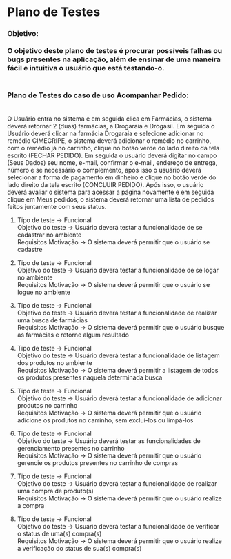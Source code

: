 # Plano de Testes 

### Objetivo:<br><br>O objetivo deste plano de testes é procurar possíveis falhas ou bugs presentes na aplicação, além de ensinar de uma maneira fácil e intuitiva o usuário que está testando-o. <br><br>

### Plano de Testes do caso de uso Acompanhar Pedido: <br><br> 
O Usuário entra no sistema e em seguida clica em Farmácias, o sistema deverá retornar 2 (duas) farmácias, a Drogaraia e Drogasil. 
Em seguida o Usuário deverá clicar na farmácia Drogaraia e selecione adicionar no remédio CIMEGRIPE, o sistema deverá adicionar o remédio no carrinho, com o remédio já no carrinho, clique no botão verde do lado direito da tela escrito (FECHAR PEDIDO). 
Em seguida o usuário deverá digitar no campo (Seus Dados) seu nome, e-mail, confirmar o e-mail, endereço de entrega, número e se necessário o complemento, após isso o usuário deverá selecionar a forma de pagamento em dinheiro e clique no botão verde do lado direito da tela escrito (CONCLUIR PEDIDO).
Após isso, o usuário deverá avaliar o sistema para acessar a página novamente e em seguida clique em Meus pedidos, o sistema deverá retornar uma lista de pedidos feitos juntamente com seus status.

 1. Tipo de teste -> Funcional  
    Objetivo do teste -> Usuário deverá testar a funcionalidade de se cadastrar no ambiente  
    Requisitos Motivação -> O sistema deverá permitir que o usuário se cadastre 

 2. Tipo de teste -> Funcional  
    Objetivo do teste -> Usuário deverá testar a funcionalidade de se logar no ambiente  
    Requisitos Motivação -> O sistema deverá permitir que o usuário se logue no ambiente  

 3. Tipo de teste -> Funcional  
    Objetivo do teste -> Usuário deverá testar a funcionalidade de realizar uma busca de farmácias  
    Requisitos Motivação -> O sistema deverá permitir que o usuário busque as farmácias e retorne algum resultado  

 4. Tipo de teste -> Funcional  
    Objetivo do teste -> Usuário deverá testar a funcionalidade de listagem dos produtos no ambiente  
    Requisitos Motivação -> O sistema deverá permitir a listagem de todos os produtos presentes naquela determinada busca  

 5. Tipo de teste -> Funcional  
    Objetivo do teste -> Usuário deverá testar a funcionalidade de adicionar produtos no carrinho  
    Requisitos Motivação -> O sistema deverá permitir que o usuário adicione os produtos no carrinho, sem excluí-los ou limpá-los  

 6. Tipo de teste -> Funcional  
    Objetivo do teste -> Usuário deverá testar as funcionalidades de gerenciamento presentes no carrinho   
    Requisitos Motivação -> O sistema deverá permitir que o usuário gerencie os produtos presentes no carrinho de compras  
 
 7. Tipo de teste -> Funcional  
    Objetivo do teste -> Usuário deverá testar a funcionalidade de realizar uma compra de produto(s)  
    Requisitos Motivação -> O sistema deverá permitir que o usuário realize a compra  

 8. Tipo de teste -> Funcional  
    Objetivo do teste -> Usuário deverá testar a funcionalidade de verificar o status de uma(s) compra(s)  
    Requisitos Motivação -> O sistema deverá permitir que o usuário realize a verificação do status de sua(s) compra(s)  



